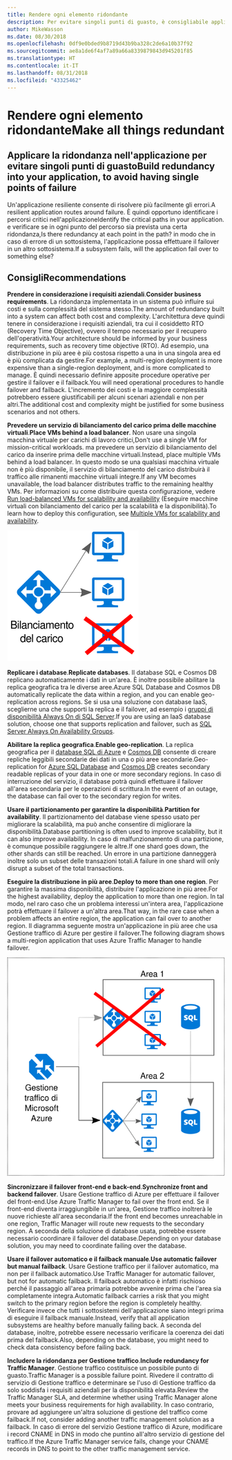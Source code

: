 ```yaml
---
title: Rendere ogni elemento ridondante
description: Per evitare singoli punti di guasto, è consigliabile applicare la ridondanza nell'applicazione.
author: MikeWasson
ms.date: 08/30/2018
ms.openlocfilehash: 0df9e0bded9b8719d43b9ba328c2de6a10b37f92
ms.sourcegitcommit: ae8a1de6f4af7a89a66a8339879843d945201f85
ms.translationtype: HT
ms.contentlocale: it-IT
ms.lasthandoff: 08/31/2018
ms.locfileid: "43325462"
---
```

# <a name="make-all-things-redundant"></a><span data-ttu-id="fdb1e-103">Rendere ogni elemento ridondante</span><span class="sxs-lookup"><span data-stu-id="fdb1e-103">Make all things redundant</span></span>

## <a name="build-redundancy-into-your-application-to-avoid-having-single-points-of-failure"></a><span data-ttu-id="fdb1e-104">Applicare la ridondanza nell'applicazione per evitare singoli punti di guasto</span><span class="sxs-lookup"><span data-stu-id="fdb1e-104">Build redundancy into your application, to avoid having single points of failure</span></span>

<span data-ttu-id="fdb1e-105">Un'applicazione resiliente consente di risolvere più facilmente gli errori.</span><span class="sxs-lookup"><span data-stu-id="fdb1e-105">A resilient application routes around failure.</span></span> <span data-ttu-id="fdb1e-106">È quindi opportuno identificare i percorsi critici nell'applicazione</span><span class="sxs-lookup"><span data-stu-id="fdb1e-106">Identify the critical paths in your application.</span></span> <span data-ttu-id="fdb1e-107">e verificare se in ogni punto del percorso sia prevista una certa ridondanza,</span><span class="sxs-lookup"><span data-stu-id="fdb1e-107">Is there redundancy at each point in the path?</span></span> <span data-ttu-id="fdb1e-108">in modo che in caso di errore di un sottosistema, l'applicazione possa effettuare il failover in un altro sottosistema.</span><span class="sxs-lookup"><span data-stu-id="fdb1e-108">If a subsystem fails, will the application fail over to something else?</span></span>

## <a name="recommendations"></a><span data-ttu-id="fdb1e-109">Consigli</span><span class="sxs-lookup"><span data-stu-id="fdb1e-109">Recommendations</span></span> 

<span data-ttu-id="fdb1e-110">**Prendere in considerazione i requisiti aziendali**.</span><span class="sxs-lookup"><span data-stu-id="fdb1e-110">**Consider business requirements**.</span></span> <span data-ttu-id="fdb1e-111">La ridondanza implementata in un sistema può influire sui costi e sulla complessità del sistema stesso.</span><span class="sxs-lookup"><span data-stu-id="fdb1e-111">The amount of redundancy built into a system can affect both cost and complexity.</span></span> <span data-ttu-id="fdb1e-112">L'architettura deve quindi tenere in considerazione i requisiti aziendali, tra cui il cosiddetto RTO (Recovery Time Objective), ovvero il tempo necessario per il recupero dell'operatività.</span><span class="sxs-lookup"><span data-stu-id="fdb1e-112">Your architecture should be informed by your business requirements, such as recovery time objective (RTO).</span></span> <span data-ttu-id="fdb1e-113">Ad esempio, una distribuzione in più aree è più costosa rispetto a una in una singola area ed è più complicata da gestire.</span><span class="sxs-lookup"><span data-stu-id="fdb1e-113">For example, a multi-region deployment is more expensive than a single-region deployment, and is more complicated to manage.</span></span> <span data-ttu-id="fdb1e-114">È quindi necessario definire apposite procedure operative per gestire il failover e il failback.</span><span class="sxs-lookup"><span data-stu-id="fdb1e-114">You will need operational procedures to handle failover and failback.</span></span> <span data-ttu-id="fdb1e-115">L'incremento dei costi e la maggiore complessità potrebbero essere giustificabili per alcuni scenari aziendali e non per altri.</span><span class="sxs-lookup"><span data-stu-id="fdb1e-115">The additional cost and complexity might be justified for some business scenarios and not others.</span></span>

<span data-ttu-id="fdb1e-116">**Prevedere un servizio di bilanciamento del carico prima delle macchine virtuali**.</span><span class="sxs-lookup"><span data-stu-id="fdb1e-116">**Place VMs behind a load balancer**.</span></span> <span data-ttu-id="fdb1e-117">Non usare una singola macchina virtuale per carichi di lavoro critici,</span><span class="sxs-lookup"><span data-stu-id="fdb1e-117">Don't use a single VM for mission-critical workloads.</span></span> <span data-ttu-id="fdb1e-118">ma prevedere un servizio di bilanciamento del carico da inserire prima delle macchine virtuali.</span><span class="sxs-lookup"><span data-stu-id="fdb1e-118">Instead, place multiple VMs behind a load balancer.</span></span> <span data-ttu-id="fdb1e-119">In questo modo se una qualsiasi macchina virtuale non è più disponibile, il servizio di bilanciamento del carico distribuirà il traffico alle rimanenti macchine virtuali integre.</span><span class="sxs-lookup"><span data-stu-id="fdb1e-119">If any VM becomes unavailable, the load balancer distributes traffic to the remaining healthy VMs.</span></span> <span data-ttu-id="fdb1e-120">Per informazioni su come distribuire questa configurazione, vedere [Run load-balanced VMs for scalability and availability][multi-vm-blueprint] (Eseguire macchine virtuali con bilanciamento del carico per la scalabilità e la disponibilità).</span><span class="sxs-lookup"><span data-stu-id="fdb1e-120">To learn how to deploy this configuration, see [Multiple VMs for scalability and availability][multi-vm-blueprint].</span></span>

![](./images/load-balancing.svg)

<span data-ttu-id="fdb1e-121">**Replicare i database**.</span><span class="sxs-lookup"><span data-stu-id="fdb1e-121">**Replicate databases**.</span></span> <span data-ttu-id="fdb1e-122">Il database SQL e Cosmos DB replicano automaticamente i dati in un'area. È inoltre possibile abilitare la replica geografica tra le diverse aree.</span><span class="sxs-lookup"><span data-stu-id="fdb1e-122">Azure SQL Database and Cosmos DB automatically replicate the data within a region, and you can enable geo-replication across regions.</span></span> <span data-ttu-id="fdb1e-123">Se si usa una soluzione con database IaaS, sceglierne una che supporti la replica e il failover, ad esempio i [gruppi di disponibilità Always On di SQL Server][sql-always-on].</span><span class="sxs-lookup"><span data-stu-id="fdb1e-123">If you are using an IaaS database solution, choose one that supports replication and failover, such as [SQL Server Always On Availability Groups][sql-always-on].</span></span> 

<span data-ttu-id="fdb1e-124">**Abilitare la replica geografica**.</span><span class="sxs-lookup"><span data-stu-id="fdb1e-124">**Enable geo-replication**.</span></span> <span data-ttu-id="fdb1e-125">La replica geografica per il [database SQL di Azure][sql-geo-replication] e [Cosmos DB][cosmosdb-geo-replication] consente di creare repliche leggibili secondarie dei dati in una o più aree secondarie.</span><span class="sxs-lookup"><span data-stu-id="fdb1e-125">Geo-replication for [Azure SQL Database][sql-geo-replication] and [Cosmos DB][cosmosdb-geo-replication] creates secondary readable replicas of your data in one or more secondary regions.</span></span> <span data-ttu-id="fdb1e-126">In caso di interruzione del servizio, il database potrà quindi effettuare il failover all'area secondaria per le operazioni di scrittura.</span><span class="sxs-lookup"><span data-stu-id="fdb1e-126">In the event of an outage, the database can fail over to the secondary region for writes.</span></span>

<span data-ttu-id="fdb1e-127">**Usare il partizionamento per garantire la disponibilità**.</span><span class="sxs-lookup"><span data-stu-id="fdb1e-127">**Partition for availability**.</span></span> <span data-ttu-id="fdb1e-128">Il partizionamento del database viene spesso usato per migliorare la scalabilità, ma può anche consentire di migliorare la disponibilità.</span><span class="sxs-lookup"><span data-stu-id="fdb1e-128">Database partitioning is often used to improve scalability, but it can also improve availability.</span></span> <span data-ttu-id="fdb1e-129">In caso di malfunzionamento di una partizione, è comunque possibile raggiungere le altre.</span><span class="sxs-lookup"><span data-stu-id="fdb1e-129">If one shard goes down, the other shards can still be reached.</span></span> <span data-ttu-id="fdb1e-130">Un errore in una partizione danneggerà inoltre solo un subset delle transazioni totali.</span><span class="sxs-lookup"><span data-stu-id="fdb1e-130">A failure in one shard will only disrupt a subset of the total transactions.</span></span> 

<span data-ttu-id="fdb1e-131">**Eseguire la distribuzione in più aree**.</span><span class="sxs-lookup"><span data-stu-id="fdb1e-131">**Deploy to more than one region**.</span></span> <span data-ttu-id="fdb1e-132">Per garantire la massima disponibilità, distribuire l'applicazione in più aree.</span><span class="sxs-lookup"><span data-stu-id="fdb1e-132">For the highest availability, deploy the application to more than one region.</span></span> <span data-ttu-id="fdb1e-133">In tal modo, nel raro caso che un problema interessi un'intera area, l'applicazione potrà effettuare il failover a un'altra area.</span><span class="sxs-lookup"><span data-stu-id="fdb1e-133">That way, in the rare case when a problem affects an entire region, the application can fail over to another region.</span></span> <span data-ttu-id="fdb1e-134">Il diagramma seguente mostra un'applicazione in più aree che usa Gestione traffico di Azure per gestire il failover.</span><span class="sxs-lookup"><span data-stu-id="fdb1e-134">The following diagram shows a multi-region application that uses Azure Traffic Manager to handle failover.</span></span>

![](images/failover.svg)

<span data-ttu-id="fdb1e-135">**Sincronizzare il failover front-end e back-end**.</span><span class="sxs-lookup"><span data-stu-id="fdb1e-135">**Synchronize front and backend failover**.</span></span> <span data-ttu-id="fdb1e-136">Usare Gestione traffico di Azure per effettuare il failover del front-end.</span><span class="sxs-lookup"><span data-stu-id="fdb1e-136">Use Azure Traffic Manager to fail over the front end.</span></span> <span data-ttu-id="fdb1e-137">Se il front-end diventa irraggiungibile in un'area, Gestione traffico inoltrerà le nuove richieste all'area secondaria.</span><span class="sxs-lookup"><span data-stu-id="fdb1e-137">If the front end becomes unreachable in one region, Traffic Manager will route new requests to the secondary region.</span></span> <span data-ttu-id="fdb1e-138">A seconda della soluzione di database usata, potrebbe essere necessario coordinare il failover del database.</span><span class="sxs-lookup"><span data-stu-id="fdb1e-138">Depending on your database solution, you may need to coordinate failing over the database.</span></span> 

<span data-ttu-id="fdb1e-139">**Usare il failover automatico e il failback manuale**.</span><span class="sxs-lookup"><span data-stu-id="fdb1e-139">**Use automatic failover but manual failback**.</span></span> <span data-ttu-id="fdb1e-140">Usare Gestione traffico per il failover automatico, ma non per il failback automatico.</span><span class="sxs-lookup"><span data-stu-id="fdb1e-140">Use Traffic Manager for automatic failover, but not for automatic failback.</span></span> <span data-ttu-id="fdb1e-141">Il failback automatico è infatti rischioso perché il passaggio all'area primaria potrebbe avvenire prima che l'area sia completamente integra.</span><span class="sxs-lookup"><span data-stu-id="fdb1e-141">Automatic failback carries a risk that you might switch to the primary region before the region is completely healthy.</span></span> <span data-ttu-id="fdb1e-142">Verificare invece che tutti i sottosistemi dell'applicazione siano integri prima di eseguire il failback manuale.</span><span class="sxs-lookup"><span data-stu-id="fdb1e-142">Instead, verify that all application subsystems are healthy before manually failing back.</span></span> <span data-ttu-id="fdb1e-143">A seconda del database, inoltre, potrebbe essere necessario verificare la coerenza dei dati prima del failback.</span><span class="sxs-lookup"><span data-stu-id="fdb1e-143">Also, depending on the database, you might need to check data consistency before failing back.</span></span>

<span data-ttu-id="fdb1e-144">**Includere la ridondanza per Gestione traffico**.</span><span class="sxs-lookup"><span data-stu-id="fdb1e-144">**Include redundancy for Traffic Manager**.</span></span> <span data-ttu-id="fdb1e-145">Gestione traffico costituisce un possibile punto di guasto.</span><span class="sxs-lookup"><span data-stu-id="fdb1e-145">Traffic Manager is a possible failure point.</span></span> <span data-ttu-id="fdb1e-146">Rivedere il contratto di servizio di Gestione traffico e determinare se l'uso di Gestione traffico da solo soddisfa i requisiti aziendali per la disponibilità elevata.</span><span class="sxs-lookup"><span data-stu-id="fdb1e-146">Review the Traffic Manager SLA, and determine whether using Traffic Manager alone meets your business requirements for high availability.</span></span> <span data-ttu-id="fdb1e-147">In caso contrario, provare ad aggiungere un'altra soluzione di gestione del traffico come failback.</span><span class="sxs-lookup"><span data-stu-id="fdb1e-147">If not, consider adding another traffic management solution as a failback.</span></span> <span data-ttu-id="fdb1e-148">In caso di errore del servizio Gestione traffico di Azure, modificare i record CNAME in DNS in modo che puntino all'altro servizio di gestione del traffico.</span><span class="sxs-lookup"><span data-stu-id="fdb1e-148">If the Azure Traffic Manager service fails, change your CNAME records in DNS to point to the other traffic management service.</span></span>



<!-- links -->

[multi-vm-blueprint]: ../../reference-architectures/virtual-machines-windows/multi-vm.md

[cassandra]: http://cassandra.apache.org/
[cosmosdb-geo-replication]: /azure/cosmos-db/distribute-data-globally
[sql-always-on]: https://msdn.microsoft.com/library/hh510230.aspx
[sql-geo-replication]: /azure/sql-database/sql-database-geo-replication-overview
